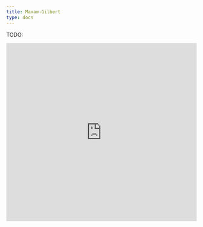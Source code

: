```yaml
---
title: Maxam-Gilbert
type: docs
---
```



TODO:

<iframe width="100%" height="473" src="https://www.youtube.com/embed/V9a3OcjN0lM?si=1yMw6HNEh9uuc7nE&amp;start=20" title="YouTube video player" frameborder="0" allow="accelerometer; autoplay; clipboard-write; encrypted-media; gyroscope; picture-in-picture; web-share" allowfullscreen></iframe>
